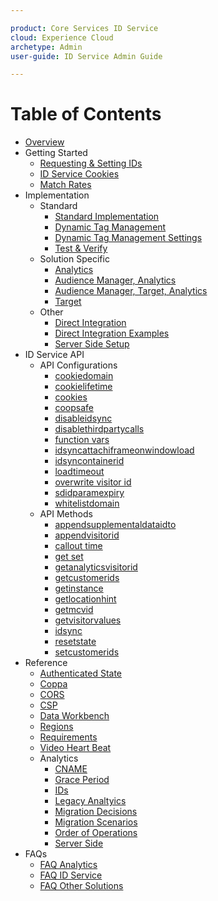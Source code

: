 ```yaml
---

product: Core Services ID Service
cloud: Experience Cloud
archetype: Admin
user-guide: ID Service Admin Guide

---
```


# Table of Contents

+ [Overview](overview.md)
+ Getting Started
    + [Requesting & Setting IDs](getting-started/getting-started-id-request.md)
    + [ID Service Cookies](getting-started/getting-started-cookies.md)
    + [Match Rates](getting-started/getting-started-match-rates.md)
+ Implementation
    + Standard 
        + [Standard Implementation](implementation/implementation-standard/standard.md)
        + [Dynamic Tag Management](implementation/implementation-standard/dtm.md)
        + [Dynamic Tag Management Settings](implementation/implementation-standard/dtm-settings.md)
        + [Test & Verify](implementation/implementation-standard/test-verify.md)
    + Solution Specific
        + [Analytics](implementation/implementation-solution-specific/implementation-solution-specific-analytics.md)
        + [Audience Manager, Analytics](implementation/implementation-solution-specific/implementation-solution-specific-aam-analytics.md)
        + [Audience Manager, Target, Analytics](implementation/implementation-solution-specific/implementation-solution-specific-aam-analytics-target.md)
        + [Target](implementation/implementation-solution-specific/implementation-solution-specific-target.md)
    + Other
        + [Direct Integration](implementation/implementation-other/implementation-other-direct-integration.md)
        + [Direct Integration Examples](implementation/implementation-other/implementation-other-direct-integration-examples.md)
        + [Server Side Setup](implementation/implementation-other/implementation-other-setup-server-side.md)
+ ID Service API
    + API Configurations
        + [cookiedomain](id-service-api/id-service-api-configurations/id-service-api-configurations-cookiedomain.md)
        + [cookielifetime](id-service-api/id-service-api-configurations/id-service-api-configurations-cookielifetime.md)
        + [cookies](id-service-api/id-service-api-configurations/id-service-api-configurations-cookies.md)
        + [coopsafe](id-service-api/id-service-api-configurations/id-service-api-configurations-coopsafe.md)
        + [disableidsync](id-service-api/id-service-api-configurations/id-service-api-configurations-disableidsync.md)
        + [disablethirdpartycalls](id-service-api/id-service-api-configurations/id-service-api-configurations-disablethirdpartycalls.md)
        + [function vars](id-service-api/id-service-api-configurations/id-service-api-configurations-function-vars.md)
        + [idsyncattachiframeonwindowload](id-service-api/id-service-api-configurations/id-service-api-configurations-idsyncattachiframeonwindowload.md)
        + [idsyncontainerid](id-service-api/id-service-api-configurations/id-service-api-configurations-idsyncontainerid.md)
        + [loadtimeout](id-service-api/id-service-api-configurations/id-service-api-configurations-loadtimeout.md)
        + [overwrite visitor id](id-service-api/id-service-api-configurations-overwrite-visitor-id.md)
        + [sdidparamexpiry](id-service-api/id-service-api-configurations/id-service-api-configurations-sdidparamexpiry.md)
        + [whitelistdomain](id-service-api/id-service-api-configurations/id-service-api-configurations-whitelistdomain.md)
    + API Methods
        + [appendsupplementaldataidto](id-service-api/id-service-api-methods/id-service-api-methods-appendsupplementaldataidto.md)
        + [appendvisitorid](id-service-api/id-service-api-methods/id-service-api-methods-appendvisitorid.md)
        + [callout time](id-service-api/id-service-api-methods/id-service-api-methods-callout-time.md)
        + [get set](id-service-api/id-service-api-methods/id-service-api-methods-get-set.md)
        + [getanalyticsvisitorid](id-service-api/id-service-api-methods/id-service-api-methods-getanalyticsvisitorid.md)
        + [getcustomerids](id-service-api/id-service-api-methods/id-service-api-methods-getcustomerids.md)
        + [getinstance](id-service-api/id-service-api-methods/id-service-api-methods-getinstance.md)
        + [getlocationhint](id-service-api/id-service-api-methods/id-service-api-methods-getlocationhint.md)
        + [getmcvid](id-service-api/id-service-api-methods/id-service-api-methods-getmcvid.md)
        + [getvisitorvalues](id-service-api/id-service-api-methods/id-service-api-methods-getvisitorvalues.md)
        + [idsync](id-service-api/id-service-api-methods/id-service-api-methods-idsync.md)
        + [resetstate](id-service-api/id-service-api-methods/id-service-api-methods-resetstate.md)
        + [setcustomerids](id-service-api/id-service-api-methods/id-service-api-methods-setcustomerids.md)
+ Reference
    + [Authenticated State](reference/reference-authenticated-state.md)
    + [Coppa](reference/reference-authenticated-coppa.md)
    + [CORS](reference/reference-authenticated-cors.md)
    + [CSP](reference/reference-authenticated-csp.md)
    + [Data Workbench](reference/reference-authenticated-dwb.md)
    + [Regions](reference/reference-authenticated-regions.md)
    + [Requirements](reference/reference-authenticated-requirements.md)
    + [Video Heart Beat](reference/reference-authenticated-video-heartbeat.md)    
    + Analytics
        + [CNAME](reference/reference-analytics/reference-analytics-cname.md)
        + [Grace Period](reference/reference-analytics/reference-analytics-grace.md)
        + [IDs](reference/reference-analytics/reference-analytics-ids.md)
        + [Legacy Analtyics](reference/reference-analytics/reference-analytics-legacy.md)
        + [Migration Decisions](reference/reference-analytics/reference-analytics-migration-decisions.md)
        + [Migration Scenarios](reference/reference-analytics/reference-analytics-migration-scenarios.md)
        + [Order of Operations](reference/reference-analytics/reference-analytics-order-operations.md)
        + [Server Side](reference/reference-analytics/reference-analytics-server-side.md)      
+ FAQs
    + [FAQ Analytics](faqs/faqs-analytics.md)
    + [FAQ ID Service](faqs/faqs-id-service.md)
    + [FAQ Other Solutions](faqs/faqs-other-solutions.md)
    
    
